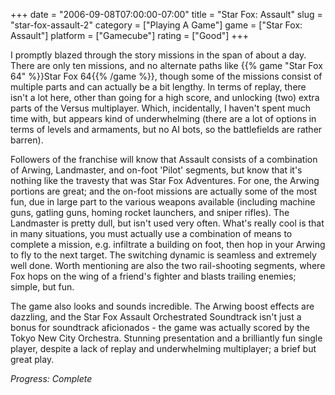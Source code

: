+++
date = "2006-09-08T07:00:00-07:00"
title = "Star Fox: Assault"
slug = "star-fox-assault-2"
category = ["Playing A Game"]
game = ["Star Fox: Assault"]
platform = ["Gamecube"]
rating = ["Good"]
+++

I promptly blazed through the story missions in the span of about a day. There are only ten missions, and no alternate paths like {{% game "Star Fox 64" %}}Star Fox 64{{% /game %}}, though some of the missions consist of multiple parts and can actually be a bit lengthy. In terms of replay, there isn't a lot here, other than going for a high score, and unlocking (two) extra parts of the Versus multiplayer. Which, incidentally, I haven't spent much time with, but appears kind of underwhelming (there are a lot of options in terms of levels and armaments, but no AI bots, so the battlefields are rather barren).

Followers of the franchise will know that Assault consists of a combination of Arwing, Landmaster, and on-foot 'Pilot' segments, but know that it's nothing like the travesty that was Star Fox Adventures. For one, the Arwing portions are great; and the on-foot missions are actually some of the most fun, due in large part to the various weapons available (including machine guns, gatling guns, homing rocket launchers, and sniper rifles). The Landmaster is pretty dull, but isn't used very often. What's really cool is that in many situations, you must actually use a combination of means to complete a mission, e.g. infiltrate a building on foot, then hop in your Arwing to fly to the next target. The switching dynamic is seamless and extremely well done. Worth mentioning are also the two rail-shooting segments, where Fox hops on the wing of a friend's fighter and blasts trailing enemies; simple, but fun.

The game also looks and sounds incredible. The Arwing boost effects are dazzling, and the Star Fox Assault Orchestrated Soundtrack isn't just a bonus for soundtrack aficionados - the game was actually scored by the Tokyo New City Orchestra. Stunning presentation and a brilliantly fun single player, despite a lack of replay and underwhelming multiplayer; a brief but great play.

<i>Progress: Complete</i>